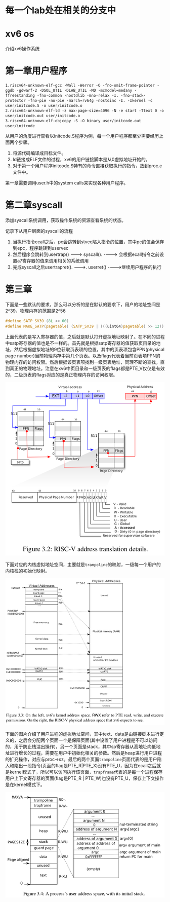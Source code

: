 # 每一个lab处在相关的分支中
# xv6 os

介绍xv6操作系统

# 第一章用户程序

```shell
1.riscv64-unknown-elf-gcc -Wall -Werror -O -fno-omit-frame-pointer -ggdb -gdwarf-2 -DSOL_UTIL -DLAB_UTIL -MD -mcmodel=medany -ffreestanding -fno-common -nostdlib -mno-relax -I. -fno-stack-protector -fno-pie -no-pie -march=rv64g -nostdinc -I. -Ikernel -c user/initcode.S -o user/initcode.o
2.riscv64-unknown-elf-ld -z max-page-size=4096 -N -e start -Ttext 0 -o user/initcode.out user/initcode.o
3.riscv64-unknown-elf-objcopy -S -O binary user/initcode.out user/initcode
```

从用户的角度进行查看以initcode.S程序为例，每一个用户程序都至少需要经历上面两个步骤。

1. 将源代码编译成目标文件。
1. ld链接成ELF文件的过程，xv6的用户链接脚本是从0虚拟地址开始的。
1. 对于第一个用户程序initcode.S特有的命令直接获取执行的指令，放到proc.c文件中。

第一章需要调用user.h中的system calls来实现各种用户程序。

# 第二章syscall

添加syscall系统调用，获取操作系统的资源查看系统的状态。

记录下从用户层面的syscall的流程
1. 当执行指令ecall之后，pc会跳转到stvec陷入指令的位置，其中pc的值会保存到epc，程序跳转到uservec
1. 然后程序会跳转到usertrap() ---> syscall(). ----> 会根据ecall指令之前设置a7寄存器的值来调用相关的系统调用
1. 完成syscall之后usertrapret(). --->. userret() ---->继续用户程序的执行

# 第三章 

下面是一些默认的要求，那么可以分析的是在默认的要求下，用户的地址空间是2^39，物理内存的范围是2^56

```c
#define SATP_SV39 (8L << 60)
#define MAKE_SATP(pagetable) (SATP_SV39 | (((uint64)pagetable) >> 12))
```

上面代表的是写入寄存器的值，之后就是默认打开虚拟地址映射了。在不同的进程中satp寄存器的值也是不一样的。首先就是根据satp寄存器的值获取页目录的地址，然后根据虚拟地址的9位获取页表项的位置，其中的页表项包含PPN(physical page number)当前物理内存中第几个页表。以及flags代表着当前页表项PPN的物理内存的访问权限。然后根据该页表项找到一级页表地址，同理不断的查找，直到真正的物理地址。注意在xv6中页目录和一级页表的flags都是PTE_V仅仅是有效的，二级页表的flags对应的是真正物理内存的访问权限。

![](assets/image-20230712113312963.png)

下面对应的内核虚拟地址空间，主要就是`trampoline`的映射，一级每一个用户的内核栈的初始化映射。

![image-20230712115001746](assets/image-20230712115001746.png)





下面的图片介绍了用户进程的虚拟地址空间，其中text、data是由链接脚本进行定义的，之后会分配两个页面一个是保障页面(其中设置了用户进程是不可以访问的，用于防止栈溢出操作)，另一个页面是stack，其中sp寄存器从高地址向低地址进行增长的过程，需要在用户中初始化相关的参数。然后是heap进行用户进程的扩充操作，对应与proc->sz。最后的两个页面`trampoline`页面代表的是用户陷入和陷出一段指令(页面的flag是PTE_R|PTE_X)没有PTE_U，因为在ecall之后就是kernel模式了，所以可以访问执行该页面，`trapframe`代表的是每一个进程保存用户上下文寄存器的页面(flag是PTE_R | PTE_W)也没有PTE_U，保存上下文操作是在kernel模式下。

![image-20230712112119817](assets/image-20230712112119817.png)
